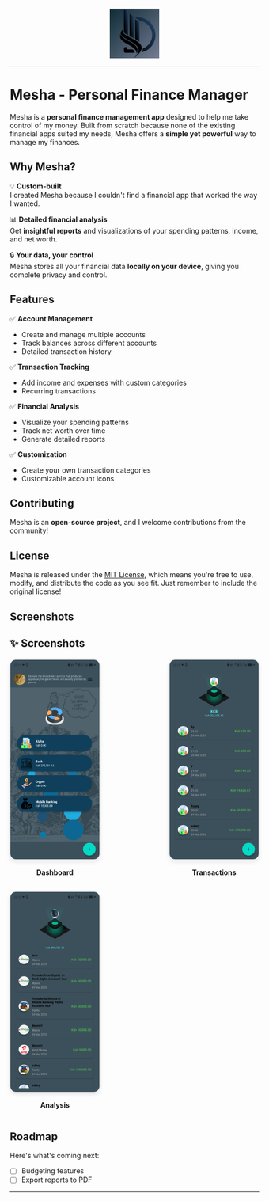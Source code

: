 <p align="center">
  <img 
    src="/res/drawable/icon_mesha.png" 
    width="100" 
    alt="Mesha Logo"
  />
</p>

---

# Mesha - Personal Finance Manager
Mesha is a **personal finance management app** designed to help me take control of my money. Built from scratch because none of the existing financial apps suited my needs, Mesha offers a **simple yet powerful** way to manage my finances.

## Why Mesha?

💡 **Custom-built**  
I created Mesha because I couldn't find a financial app that worked the way I wanted.


📊 **Detailed financial analysis**  
Get **insightful reports** and visualizations of your spending patterns, income, and net worth.

🔒 **Your data, your control**  
Mesha stores all your financial data **locally on your device**, giving you complete privacy and control.

## Features

✅ **Account Management**  
- Create and manage multiple accounts  
- Track balances across different accounts  
- Detailed transaction history  

✅ **Transaction Tracking**  
- Add income and expenses with custom categories   
- Recurring transactions  

✅ **Financial Analysis**  
- Visualize your spending patterns  
- Track net worth over time  
- Generate detailed reports  

✅ **Customization**  
- Create your own transaction categories    
- Customizable account icons  

## Contributing

Mesha is an **open-source project**, and I welcome contributions from the community!



## License

Mesha is released under the [MIT License](LICENSE), which means you're free to use, modify, and distribute the code as you see fit. Just remember to include the original license!

## Screenshots

## ✨ Screenshots

<div align="center">
  <div style="display: flex; justify-content: space-between; flex-wrap: wrap; gap: 16px; margin: 20px 0;">
    <div style="text-align: center;">
      <img src="App_details/screenshots/dashboard.png" width="180" style="border-radius: 12px; box-shadow: 0 4px 8px rgba(0,0,0,0.1); border: 1px solid #eee;">
      <p><strong>Dashboard</strong></p>
    </div>
    <div style="text-align: center;">
      <img src="App_details/screenshots/trx.png" width="180" style="border-radius: 12px; box-shadow: 0 4px 8px rgba(0,0,0,0.1); border: 1px solid #eee;">
      <p><strong>Transactions</strong></p>
    </div>
    <div style="text-align: center;">
      <img src="App_details/screenshots/analysis.png" width="180" style="border-radius: 12px; box-shadow: 0 4px 8px rgba(0,0,0,0.1); border: 1px solid #eee;">
      <p><strong>Analysis</strong></p>
    </div>
  </div>
</div>

## Roadmap

Here's what's coming next:
- [ ] Budgeting features
- [ ] Export reports to PDF

---
